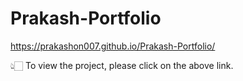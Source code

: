 # Prakash-Portfolio

 https://prakashon007.github.io/Prakash-Portfolio/

 👆🏻 To view the project, please click on the above link.
